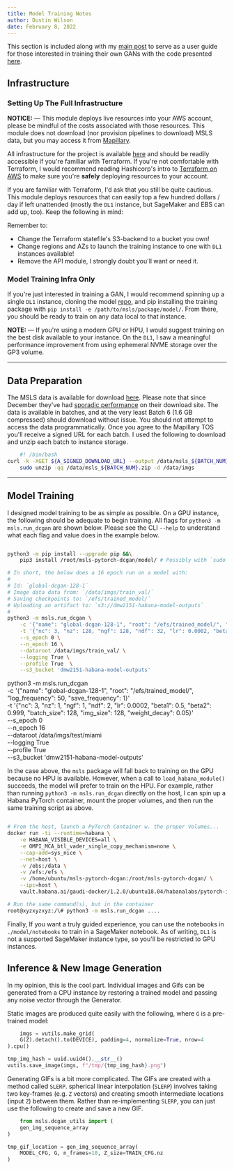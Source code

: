 ```yaml
---
title: Model Training Notes
author: Dustin Wilson
date: February 8, 2022
---
```


This section is included along with my [main post](./trained-a-gan.html) to serve as a user guide for those interested in training their own GANs with the code presented [here](https://github.com/DMW2151/msls-pytorch-dcgan).

## Infrastructure

### Setting Up The Full Infrastructure

**NOTICE:** &mdash; This module deploys live resources into your AWS account, please be mindful of the costs associated with those resources. This module does not download (nor provision pipelines to download) MSLS data, but you may access it from [Mapillary](https://www.mapillary.com/datasets).

All infrastructure for the project is available [here](https://github.com/DMW2151/msls-dcgan-infra) and should be readily accessible if you're familiar with Terraform. If you're not comfortable with Terraform, I would recommend reading Hashicorp's intro to [Terraform on AWS](https://learn.hashicorp.com/collections/terraform/aws-get-started) to make sure you're **safely** deploying resources to your account.

If you are familiar with Terraform, I'd ask that you still be quite cautious. This module deploys resources that can easily top a few hundred dollars / day if left unattended (mostly the `DL1` instance, but SageMaker and EBS can add up, too). Keep the following in mind:

Remember to:

- Change the Terraform statefile's S3-backend to a bucket you own!
- Change regions and AZs to launch the training instance to one with `DL1` instances available!
- Remove the API module, I strongly doubt you'll want or need it.

### Model Training Infra Only

If you're just interested in training a GAN, I would recommend spinning up a single `DL1` instance, cloning the model [repo](https://github.com/DMW2151/msls-pytorch-dcgan), and pip installing the training package with `pip install -e /path/to/msls/package/model/`. From there, you should be ready to train on any data local to that instance.

**NOTE:** &mdash; If you're using a modern GPU or HPU, I would suggest training on the best disk available to your instance. On the `DL1`, I saw a meaningful performance improvement from using ephemeral NVME storage over the GP3 volume.

-------

## Data Preparation

The MSLS data is available for download [here](https://www.mapillary.com/dataset/places). Please note that since December they've had [sporadic performance](https://github.com/mapillary/mapillary_sls/issues/23) on their download site. The data is available in batches, and at the very least Batch 6 (1.6 GB compressed) should download without issue. You should not attempt to access the data programmatically. Once you agree to the Mapillary TOS you'll receive a signed URL for each batch. I used the following to download and unzip each batch to instance storage.

```bash
    #! /bin/bash
curl -k -XGET ${A_SIGNED_DOWNLOAD_URL} --output /data/msls_${BATCH_NUM}.zip &&\
    sudo unzip -qq /data/msls_${BATCH_NUM}.zip -d /data/imgs
```

-------

## Model Training

I designed model training to be as simple as possible. On a GPU instance, the following should be adequate to begin training. All flags for `python3 -m msls.run_dcgan` are shown below. Please see the CLI  `--help` to understand what each flag and value does in the example below.

```bash

python3 -m pip install --upgrade pip &&\
    pip3 install /root/msls-pytorch-dcgan/model/ # Possibly with `sudo -H`

# In short, the below does a 16 epoch run on a model with:
#
# Id: `global-dcgan-128-1`
# Image data data from: `/data/imgs/train_val/`
# Saving checkpoints to: `/efs/trained_model/`
# Uploading an artifact to: `s3://dmw2151-habana-model-outputs`
#
python3 -m msls.run_dcgan \
    -c '{"name": "global-dcgan-128-1", "root": "/efs/trained_model/", "log_frequency": 50, "save_frequency": 1}' \
    -t '{"nc": 3, "nz": 128, "ngf": 128, "ndf": 32, "lr": 0.0002, "beta1": 0.5, "beta2": 0.999, "batch_size": 256, "img_size": 128, "weight_decay": 0.05}'\
    --s_epoch 0 \
    --n_epoch 16 \
    --dataroot /data/imgs/train_val/ \
    --logging True \
    --profile True  \
    --s3_bucket 'dmw2151-habana-model-outputs'
```


python3 -m msls.run_dcgan \
    -c '{"name": "global-dcgan-128-1", "root": "/efs/trained_model/", "log_frequency": 50, "save_frequency": 1}' \
    -t '{"nc": 3, "nz": 1, "ngf": 1, "ndf": 2, "lr": 0.0002, "beta1": 0.5, "beta2": 0.999, "batch_size": 128, "img_size": 128, "weight_decay": 0.05}'\
    --s_epoch 0 \
    --n_epoch 16 \
    --dataroot /data/imgs/test/miami  \
    --logging True \
    --profile True  \
    --s3_bucket 'dmw2151-habana-model-outputs'

In the case above, the `msls` package will fall back to training on the GPU because no HPU is available. However, when a call to `load_habana_module()` succeeds, the model will prefer to train on the HPU. For example, rather than running `python3 -m msls.run_dcgan` directly on the host, I can spin up a Habana PyTorch container, mount the proper volumes, and then run the same training script as above.

```bash

# From the host, launch a PyTorch Container w. the proper Volumes...
docker run -ti --runtime=habana \
    -e HABANA_VISIBLE_DEVICES=all \
    -e OMPI_MCA_btl_vader_single_copy_mechanism=none \
    --cap-add=sys_nice \
    --net=host \
    -v /ebs:/data \
    -v /efs:/efs \
    -v /home/ubuntu/msls-pytorch-dcgan:/root/msls-pytorch-dcgan/ \
    --ipc=host \
    vault.habana.ai/gaudi-docker/1.2.0/ubuntu18.04/habanalabs/pytorch-installer-1.10.0:1.2.0-585

# Run the same command(s), but in the container
root@xyzxyzxyz:/\# python3 -m msls.run_dcgan ....
```

Finally, If you want a truly guided experience, you can use the notebooks in `./model/notebooks` to train in a SageMaker notebook. As of writing, `DL1` is not a supported SageMaker instance type, so you'll be restricted to GPU instances.

## Inference & New Image Generation

In my opinion, this is the cool part. Individual images and Gifs can be generated from a CPU instance by restoring a trained model and passing any noise vector through the Generator.

Static images are produced quite easily with the following, where `G` is a pre-trained model:

```python
    imgs = vutils.make_grid(
    G(Z).detach().to(DEVICE), padding=4, normalize=True, nrow=4
).cpu()

tmp_img_hash = uuid.uuid4().__str__()
vutils.save_image(imgs, f"/tmp/{tmp_img_hash}.png")
```

Generating GIFs is a bit more complicated. The GIFs are created with a method called `SLERP`. spherical linear interpolation (`SLERP`) involves taking two key-frames (e.g. `Z` vectors) and creating smooth intermediate locations (input `Z`) between them. Rather than re-implementing `SLERP`, you can just use the following to create and save a new GIF.

```python
    from msls.dcgan_utils import (
    gen_img_sequence_array
)

tmp_gif_location = gen_img_sequence_array(
    MODEL_CFG, G, n_frames=10, Z_size=TRAIN_CFG.nz
)
```
